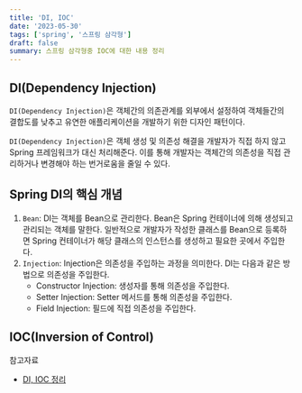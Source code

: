 ```yaml
---
title: 'DI, IOC'
date: '2023-05-30'
tags: ['spring', '스프링 삼각형']
draft: false
summary: 스프링 삼각형중 IOC에 대한 내용 정리
---
```


## DI(Dependency Injection)

`DI(Dependency Injection)`은 객체간의 의존관계를 외부에서 설정하여 객체들간의 결합도를 낮추고 유연한 애플리케이션을 개발하기 위한 디자인 패턴이다.

`DI(Dependency Injection)`은 객체 생성 및 의존성 해결을 개발자가 직접 하지 않고 Spring 프레임워크가 대신 처리해준다. 이를 통해 개발자는 객체간의 의존성을 직접 관리하거나 변경해야 하는 번거로움을 줄일 수 있다.

## Spring DI의 핵심 개념

1. `Bean`: DI는 객체를 Bean으로 관리한다. Bean은 Spring 컨테이너에 의해 생성되고 관리되는 객체를 말한다. 일반적으로 개발자가 작성한 클래스를 Bean으로 등록하면 Spring 컨테이너가 해당 클래스의 인스턴스를 생성하고 필요한 곳에서 주입한다.
2. `Injection`: Injection은 의존성을 주입하는 과정을 의미한다. DI는 다음과 같은 방법으로 의존성을 주입한다.
   - Constructor Injection: 생성자를 통해 의존성을 주입한다.
   - Setter Injection: Setter 메서드를 통해 의존성을 주입한다.
   - Field Injection: 필드에 직접 의존성을 주입한다.

## IOC(Inversion of Control)

참고자료

- [DI, IOC 정리](https://velog.io/@gillog/Spring-DIDependency-Injection)
